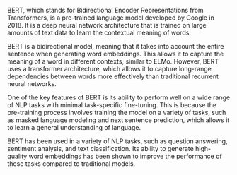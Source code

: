 BERT, which stands for Bidirectional Encoder Representations from Transformers, is a pre-trained language model developed by Google in 2018. It is a 
deep neural network architecture that is trained on large amounts of text data to learn the contextual meaning of words.

BERT is a bidirectional model, meaning that it takes into account the entire sentence when generating word embeddings. This allows it to capture the 
meaning of a word in different contexts, similar to ELMo. However, BERT uses a transformer architecture, which allows it to capture long-range dependencies 
between words more effectively than traditional recurrent neural networks.

One of the key features of BERT is its ability to perform well on a wide range of NLP tasks with minimal task-specific fine-tuning. This is because 
the pre-training process involves training the model on a variety of tasks, such as masked language modeling and next sentence prediction, which allows 
it to learn a general understanding of language.

BERT has been used in a variety of NLP tasks, such as question answering, sentiment analysis, and text classification. Its ability to generate high-quality 
word embeddings has been shown to improve the performance of these tasks compared to traditional models.
